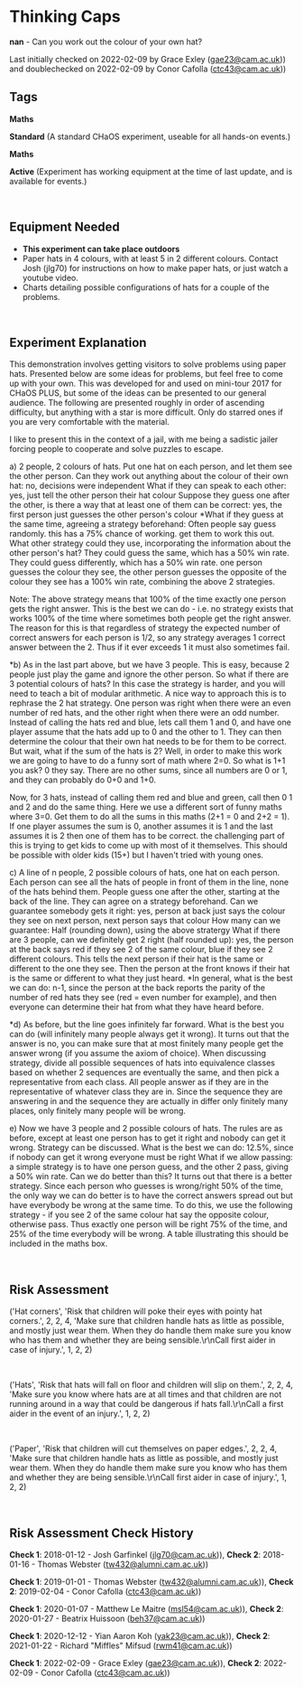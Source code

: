 # Thinking Caps

**nan** - Can you work out the colour of your own hat?

Last initially checked on 2022-02-09 by Grace Exley (gae23@cam.ac.uk)) and doublechecked on 2022-02-09 by Conor Cafolla (ctc43@cam.ac.uk))

## Tags
<!--- Start Tags (DO NOT REMOVE THIS COMMENT) --->

**Maths**

**Standard** (A standard CHaOS experiment, useable for all hands-on events.)

**Maths**

**Active** (Experiment has working equipment at the time of last update, and is available for events.)
<!--- End Tags (DO NOT REMOVE THIS COMMENT) --->

<br/>

## Equipment Needed 
- **This experiment can take place outdoors**
- Paper hats in 4 colours, with at least 5 in 2 different colours. Contact Josh (jlg70) for instructions on how to make paper hats, or just watch a youtube video.
- Charts detailing possible configurations of hats for a couple of the problems.

<br/>

## Experiment Explanation 

This demonstration involves getting visitors to solve problems using paper hats. Presented below are some ideas for problems, but feel free to come up with your own. This was developed for and used on mini-tour 2017 for CHaOS PLUS, but some of the ideas can be presented to our general audience. The following are presented roughly in order of ascending difficulty, but anything with a star is more difficult. Only do starred ones if you are very comfortable with the material.

I like to present this in the context of a jail, with me being a sadistic jailer forcing people to cooperate and solve puzzles to escape.

a) 2 people, 2 colours of hats. Put one hat on each person, and let them see the other person. 
Can they work out anything about the colour of their own hat: no, decisions were independent
What if they can speak to each other: yes, just tell the other person their hat colour
Suppose they guess one after the other, is there a way that at least one of them can be correct: yes, the first person just guesses the other person's colour
*What if they guess at the same time, agreeing a strategy beforehand: Often people say guess randomly. this has a 75% chance of working. get them to work this out. What other strategy could they use, incorporating the information about the other person's hat? They could guess the same, which has a 50% win rate. They could guess differently, which has a 50% win rate. one person guesses the colour they see, the other person guesses the opposite of the colour they see has a 100% win rate, combining the above 2 strategies.

Note: The above strategy means that 100% of the time exactly one person gets the right answer. This is the best we can do - i.e. no strategy exists that works 100% of the time where sometimes both people get the right answer. The reason for this is that regardless of strategy the expected number of correct answers for each person is 1/2, so any strategy averages 1 correct answer between the 2. Thus if it ever exceeds 1 it must also sometimes fail.

*b) As in the last part above, but we have 3 people. This is easy, because 2 people just play the game and ignore the other person. So what if there are 3 potential colours of hats? In this case the strategy is harder, and you will need to teach a bit of modular arithmetic. A nice way to approach this is to rephrase the 2 hat strategy. One person was right when there were an even number of red hats, and the other right when there were an odd number. Instead of calling the hats red and blue, lets call them 1 and 0, and have one player assume that the hats add up to 0 and the other to 1. They can then determine the colour that their own hat needs to be for them to be correct. But wait, what if the sum of the hats is 2? Well, in order to make this work we are going to have to do a funny sort of math where 2=0. So what is 1+1 you ask? 0 they say. There are no other sums, since all numbers are 0 or 1, and they can probably do 0+0 and 1+0. 

Now, for 3 hats, instead of calling them red and blue and green, call then 0 1 and 2 and do the same thing. Here we use a different sort of funny maths where 3=0. Get them to do all the sums in this maths (2+1 = 0 and 2+2 = 1). If one player assumes the sum is 0, another assumes it is 1 and the last assumes it is 2 then one of them has to be correct. the challenging part of this is trying to get kids to come up with most of it themselves. This should be possible with older kids (15+) but I haven't tried with young ones.

c) A line of n people, 2 possible colours of hats, one hat on each person. Each person can see all the hats of people in front of them in the line, none of the hats behind them. People guess one after the other, starting at the back of the line. They can agree on a strategy beforehand.
Can we guarantee somebody gets it right: yes, person at back just says the colour they see on next person, next person says that colour
How many can we guarantee: Half (rounding down), using the above stratergy
What if there are 3 people, can we definitely get 2 right (half rounded up): yes, the person at the back says red if they see 2 of the same colour, blue if they see 2 different colours. This tells the next person if their hat is the same or different to the one they see. Then the person at the front knows if their hat is the same or different to what they just heard.
*In general, what is the best we can do: n-1, since the person at the back reports the parity of the number of red hats they see (red = even number for example), and then everyone can determine their hat from what they have heard before.

*d) As before, but the line goes infinitely far forward. What is the best you can do (will infinitely many people always get it wrong). It turns out that the answer is no, you can make sure that at most finitely many people get the answer wrong (if you assume the axiom of choice). When discussing strategy, divide all possible sequences of hats into equivalence classes based on whether 2 sequences are eventually the same, and then pick a representative from each class. All people answer as if they are in the representative of whatever class they are in. Since the sequence they are answering in and the sequence they are actually in differ only finitely many places, only finitely many people will be wrong.

e) Now we have 3 people and 2 possible colours of hats. The rules are as before, except at least one person has to get it right and nobody can get it wrong. Strategy can be discussed.
What is the best we can do: 12.5%, since if nobody can get it wrong everyone must be right
What if we allow passing: a simple strategy is to have one person guess, and the other 2 pass, giving a 50% win rate. Can we do better than this? It turns out that there is a better strategy. Since each person who guesses is wrong/right 50% of the time, the only way we can do better is to have the correct answers spread out but have everybody be wrong at the same time. To do this, we use the following strategy - if you see 2 of the same colour hat say the opposite colour, otherwise pass. Thus exactly one person will be right 75% of the time, and 25% of the time everybody will be wrong. A table illustrating this should be included in the maths box.





<br/>

## Risk Assessment

('Hat corners', 'Risk that children will poke their eyes with pointy hat corners.', 2, 2, 4, 'Make sure that children handle hats as little as possible, and mostly just wear them. When they do handle them make sure you know who has them and whether they are being sensible.\r\nCall first aider in case of injury.', 1, 2, 2)

<br/>

('Hats', 'Risk that hats will fall on floor and children will slip on them.', 2, 2, 4, 'Make sure you know where hats are at all times and that children are not running around in a way that could be dangerous if hats fall.\r\nCall a first aider in the event of an injury.', 1, 2, 2)

<br/>

('Paper', 'Risk that children will cut themselves on paper edges.', 2, 2, 4, 'Make sure that children handle hats as little as possible, and mostly just wear them. When they do handle them make sure you know who has them and whether they are being sensible.\r\nCall first aider in case of injury.', 1, 2, 2)

<br/>

## Risk Assessment Check History 

**Check 1**: 2018-01-12 - Josh Garfinkel (jlg70@cam.ac.uk)), **Check 2**: 2018-01-16 - Thomas Webster (tw432@alumni.cam.ac.uk))

**Check 1**: 2019-01-01 - Thomas Webster (tw432@alumni.cam.ac.uk)), **Check 2**: 2019-02-04 - Conor Cafolla (ctc43@cam.ac.uk))

**Check 1**: 2020-01-07 - Matthew Le Maitre (msl54@cam.ac.uk)), **Check 2**: 2020-01-27 - Beatrix Huissoon (beh37@cam.ac.uk))

**Check 1**: 2020-12-12 - Yian Aaron Koh (yak23@cam.ac.uk)), **Check 2**: 2021-01-22 - Richard "Miffles" Mifsud (rwm41@cam.ac.uk))

**Check 1**: 2022-02-09 - Grace Exley (gae23@cam.ac.uk)), **Check 2**: 2022-02-09 - Conor Cafolla (ctc43@cam.ac.uk))
